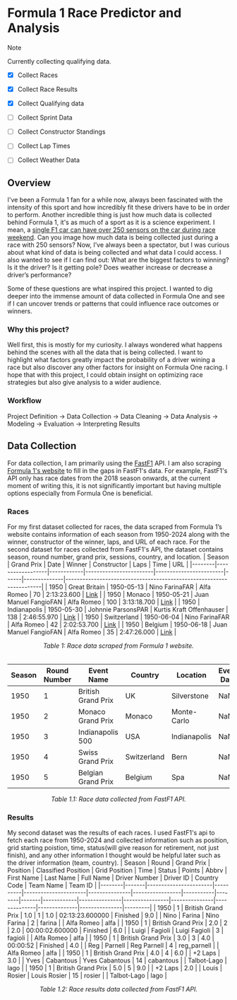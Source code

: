 # Formula 1 Race Predictor and Analysis
> [!NOTE]  
> Currently collecting qualifying data.

- [x] Collect Races
- [X] Collect Race Results
- [x] Collect Qualifying data
- [ ] Collect Sprint  Data
- [ ] Collect Constructor Standings
- [ ] Collect Lap Times
- [ ] Collect Weather Data


## Overview
I've been a Formula 1 fan for a while now, always been fascinated with the intensity of this sport and how incredibly fit these drivers have to be in order to perform. Another incredible thing is just how much data is collected behind Formula 1, it's as much of a sport as it is a science experiment. I mean, a [single F1 car can have over 250 sensors on the car during race weekend](https://www.mercedesamgf1.com/news/feature-data-and-electronics-in-f1-explained). Can you image how much data is being collected just during a race with 250 sensors? Now, I’ve always been a spectator, but I was curious about what kind of data is being collected and what data I could access. I also wanted to see if I can find out: What are the biggest factors to winning? Is it the driver? Is it getting pole? Does weather increase or decrease a driver’s performance?

Some of these questions are what inspired this project. I wanted to dig deeper into the immense amount of data collected in Formula One and see if I can uncover trends or patterns that could influence race outcomes or winners.

### Why this project?
Well first, this is mostly for my curiosity. I always wondered what happens behind the scenes with all the data that is being collected. I want to highlight what factors greatly impact the probability of a driver wining a race but also discover any other factors for insight on Formula One racing. I hope that with this project, I could obtain insight on optimizing race strategies but also give analysis to a wider audience.

### Workflow
Project Definition → Data Collection → Data Cleaning → Data Analysis → Modeling → Evaluation → Interpreting Results

## Data Collection
For data collection, I am primarily using the [FastF1](https://docs.fastf1.dev/) API. I am also scraping [Formula 1's website](https://www.formula1.com/en/results/2024/races) to fill in the gaps in FastF1's data. For example, FastF1's API only has race dates from the 2018 season onwards, at the current moment of writing this, it is not significantly important but having multiple options especially from Formula One is beneficial.

### Races
For my first dataset collected for races, the data scraped from Formula 1’s website contains information of each season from 1950-2024 along with the winner, constructor of the winner, laps, and URL of each race. For the second dataset for races collected from FastF1's API, the dataset contains season, round number, grand prix, sessions, country, and location.
| Season | Grand Prix       | Date       | Winner                 | Constructor            | Laps | Time         | URL                                                                 |
|--------|------------------|------------|------------------------|------------------------|------|--------------|---------------------------------------------------------------------|
| 1950   | Great Britain    | 1950-05-13 | Nino FarinaFAR         | Alfa Romeo             | 70   | 2:13:23.600  | [Link](https://www.formula1.com/en/results/1950/races/94/great-britain/race-result) |
| 1950   | Monaco           | 1950-05-21 | Juan Manuel FangioFAN  | Alfa Romeo             | 100  | 3:13:18.700  | [Link](https://www.formula1.com/en/results/1950/races/95/monaco/race-result)      |
| 1950   | Indianapolis     | 1950-05-30 | Johnnie ParsonsPAR     | Kurtis Kraft Offenhauser | 138 | 2:46:55.970  | [Link](https://www.formula1.com/en/results/1950/races/96/indianapolis/race-result) |
| 1950   | Switzerland      | 1950-06-04 | Nino FarinaFAR         | Alfa Romeo             | 42   | 2:02:53.700  | [Link](https://www.formula1.com/en/results/1950/races/97/switzerland/race-result) |
| 1950   | Belgium          | 1950-06-18 | Juan Manuel FangioFAN  | Alfa Romeo             | 35   | 2:47:26.000  | [Link](https://www.formula1.com/en/results/1950/races/98/belgium/race-result)    |

<div align="center">
    <i>Table 1: Race data scraped from Formula 1 website.</i>
</div>
<br>

| Season | Round Number | Event Name          | Country       | Location      | Event Date | Session One | Session Two | Session Three | Session Four | Session Five |
|--------|--------------|---------------------|---------------|---------------|------------|-------------|-------------|---------------|--------------|--------------|
| 1950   | 1            | British Grand Prix  | UK            | Silverstone   | NaN        | Practice 1  | Practice 2  | Practice 3    | Qualifying   | Race         |
| 1950   | 2            | Monaco Grand Prix   | Monaco        | Monte-Carlo   | NaN        | Practice 1  | Practice 2  | Practice 3    | Qualifying   | Race         |
| 1950   | 3            | Indianapolis 500    | USA           | Indianapolis  | NaN        | Practice 1  | Practice 2  | Practice 3    | Qualifying   | Race         |
| 1950   | 4            | Swiss Grand Prix    | Switzerland   | Bern          | NaN        | Practice 1  | Practice 2  | Practice 3    | Qualifying   | Race         |
| 1950   | 5            | Belgian Grand Prix  | Belgium       | Spa           | NaN        | Practice 1  | Practice 2  | Practice 3    | Qualifying   | Race         |

<div align="center">
    <i>Table 1.1: Race data collected from FastF1 API.</i>
</div>

### Results
My second dataset was the results of each races. I used FastF1's api to fetch each race from 1950-2024 and collected information such as position, grid starting poistion, time, status(will give reason for retirement, not just finish), and any other information I thought would be helpful later such as the driver information (team, country).
| Season | Round | Grand Prix            | Position | Classified Position | Grid Position | Time            | Status    | Points | Abbrv | First Name | Last Name     | Full Name      | Driver Number | Driver ID    | Country Code | Team Name     | Team ID |
|--------|-------|-----------------------|----------|----------------------|---------------|-----------------|-----------|--------|-------|------------|---------------|----------------|---------------|--------------|--------------|---------------|---------|
| 1950   | 1     | British Grand Prix    | 1.0      | 1                    | 1.0           | 02:13:23.600000 | Finished  | 9.0    |       | Nino       | Farina        | Nino Farina    | 2             | farina       |              | Alfa Romeo    | alfa    |
| 1950   | 1     | British Grand Prix    | 2.0      | 2                    | 2.0           | 00:00:02.600000 | Finished  | 6.0    |       | Luigi      | Fagioli       | Luigi Fagioli  | 3             | fagioli      |              | Alfa Romeo    | alfa    |
| 1950   | 1     | British Grand Prix    | 3.0      | 3                    | 4.0           | 00:00:52        | Finished  | 4.0    |       | Reg        | Parnell       | Reg Parnell    | 4             | reg_parnell  |              | Alfa Romeo    | alfa    |
| 1950   | 1     | British Grand Prix    | 4.0      | 4                    | 6.0           |                 | +2 Laps   | 3.0    |       | Yves       | Cabantous     | Yves Cabantous | 14            | cabantous    |              | Talbot-Lago   | lago    |
| 1950   | 1     | British Grand Prix    | 5.0      | 5                    | 9.0           |                 | +2 Laps   | 2.0    |       | Louis      | Rosier        | Louis Rosier   | 15            | rosier       |              | Talbot-Lago   | lago    |

<div align="center">
    <i>Table 1.2: Race results data collected from FastF1 API.</i>
</div>
